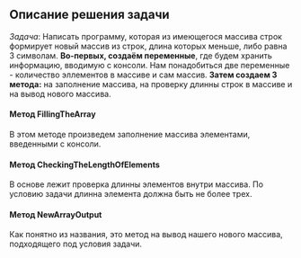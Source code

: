 ## Описание решения задачи
_Задача_: Написать программу, которая из имеющегося массива строк формирует новый массив из строк, длина которых меньше, либо равна 3 символам.
**Во-первых, создаём переменные**, где будем хранить информацию, вводимую с консоли.
Нам понадобиться две переменные - количество эллементов в массиве и сам массив.
**Затем создаем 3 метода:** на заполнение массива, на проверку длинны строк в массиве и на вывод нового массива.

#### Метод FillingTheArray
В этом методе произведем заполнение массива элементами, введенными с консоли.



#### Метод CheckingTheLengthOfElements
В основе лежит проверка длинны элементов внутри массива.
По условию задачи длинна элемента должна быть не более трех.

#### Метод NewArrayOutput
Как понятно из названия, это метод на вывод нашего нового массива, подходящего под условия задачи.
